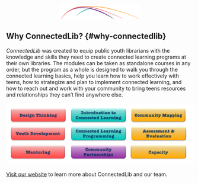 <div style="text-align:center"><img src="/assets/CL_Swoosh.png" alt=""/></div>

## Why ConnectedLib? {#why-connectedlib}

_ConnectedLib_ was created to equip public youth librarians with the knowledge and skills they need to create connected learning programs at their own libraries. The modules can be taken as standalone courses in any order, but the program as a whole is designed to walk you through the connected learning basics, help you learn how to work effectively with teens, how to strategize and plan to implement connected learning, and how to reach out and work with your community to bring teens resources and relationships they can’t find anywhere else.

![](/assets/CL_Modules_Diagram.png)

<a href="https://connectedlib.ischool.uw.edu/" target="_blank">Visit our website</a> to learn more about ConnectedLib and our team. 

